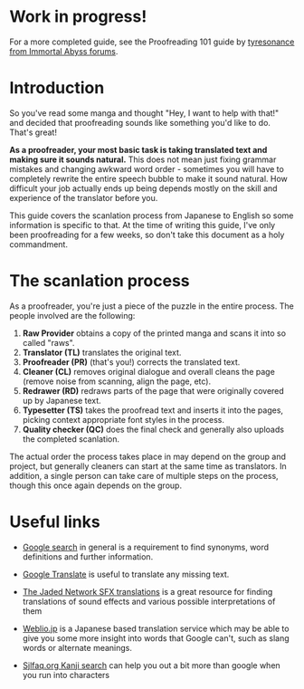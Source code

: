 # Work in progress!

For a more completed guide, see the Proofreading 101 guide by [tyresonance from Immortal Abyss forums](Immortalabyss-Proofreading%20101.md).

# Introduction

So you've read some manga and thought "Hey, I want to help with that!" and decided that proofreading sounds like something you'd like to do. That's great!

**As a proofreader, your most basic task is taking translated text and making sure it sounds natural.** This does not mean just fixing grammar mistakes and changing awkward word order - sometimes you will have to completely rewrite the entire speech bubble to make it sound natural. How difficult your job actually ends up being depends mostly on the skill and experience of the translator before you.

This guide covers the scanlation process from Japanese to English so some information is specific to that. At the time of writing this guide, I've only been proofreading for a few weeks, so don't take this document as a holy commandment.


# The scanlation process

As a proofreader, you're just a piece of the puzzle in the entire process. The people involved are the following:

1. **Raw Provider** obtains a copy of the printed manga and scans it into so called "raws".
2. **Translator (TL)** translates the original text.
3. **Proofreader (PR)** (that's you!) corrects the translated text.
4. **Cleaner (CL)** removes original dialogue and overall cleans the page (remove noise from scanning, align the page, etc).
5. **Redrawer (RD)** redraws parts of the page that were originally covered up by Japanese text.
6. **Typesetter (TS)** takes the proofread text and inserts it into the pages, picking context appropriate font styles in the process.
7. **Quality checker (QC)** does the final check and generally also uploads the completed scanlation.

The actual order the process takes place in may depend on the group and project, but generally cleaners can start at the same time as translators. In addition, a single person can take care of multiple steps on the process, though this once again depends on the group.


# Useful links

* [Google search](https://www.google.com/search?q=define+intention) in general is a requirement to find synonyms, word definitions and further information.

* [Google Translate](https://translate.google.com/#ja/en/) is useful to translate any missing text. 

* [The Jaded Network SFX translations](http://thejadednetwork.com/sfx/search/?keyword=%E3%82%AD%E3%83%83&submitSearch=Search+SFX&x=) is a great resource for finding translations of sound effects and various possible interpretations of them

* [Weblio.jp](https://translate.weblio.jp/) is a Japanese based translation service which may be able to give you some more insight into words that Google can't, such as slang words or alternate meanings.

* [Sjlfaq.org Kanji search](https://kanji.sljfaq.org/) can help you out a bit more than google when you run into characters

